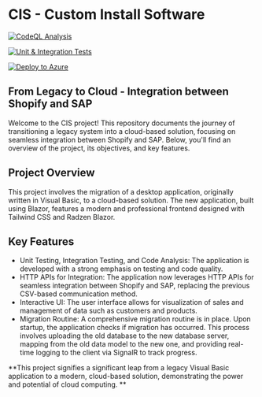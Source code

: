 # CIS - Custom Install Software


[![CodeQL Analysis](https://img.shields.io/static/v1?label=CodeQL%20Analysis&message=Passing&color=brightgreen)](https://github.com/sebastiannordby/bao-its-halseth/actions/workflows/codeql-analysis.yml)

[![Unit & Integration Tests](https://github.com/sebastiannordby/bao-its-halseth/actions/workflows/testing.yml/badge.svg)](https://github.com/sebastiannordby/bao-its-halseth/actions/workflows/testing.yml)

[![Deploy to Azure](https://github.com/sebastiannordby/bao-its-halseth/actions/workflows/deploy_azure.yml/badge.svg)](https://github.com/sebastiannordby/bao-its-halseth/actions/workflows/deploy_azure.yml)

## From Legacy to Cloud - Integration between Shopify and SAP

Welcome to the CIS project! This repository documents the journey of transitioning a legacy system into a cloud-based solution, focusing on seamless integration between Shopify and SAP. Below, you'll find an overview of the project, its objectives, and key features.

## Project Overview
This project involves the migration of a desktop application, originally written in Visual Basic, to a cloud-based solution. The new application, built using Blazor, features a modern and professional frontend designed with Tailwind CSS and Radzen Blazor.

## Key Features
- Unit Testing, Integration Testing, and Code Analysis: The application is developed with a strong emphasis on testing and code quality.
- HTTP APIs for Integration: The application now leverages HTTP APIs for seamless integration between Shopify and SAP, replacing the previous CSV-based communication method.
- Interactive UI: The user interface allows for visualization of sales and management of data such as customers and products.
- Migration Routine: A comprehensive migration routine is in place. Upon startup, the application checks if migration has occurred. This process involves uploading the old database to the new database server, mapping from the old data model to the new one, and providing real-time logging to the client via SignalR to track progress.

**This project signifies a significant leap from a legacy Visual Basic application to a modern, cloud-based solution, demonstrating the power and potential of cloud computing.
**

